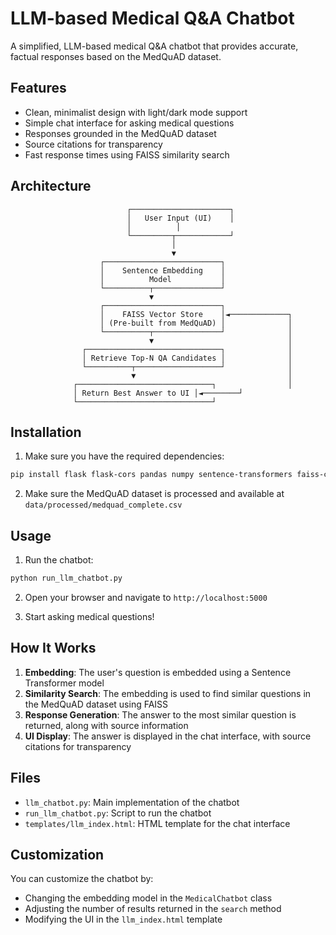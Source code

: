 # LLM-based Medical Q&A Chatbot

A simplified, LLM-based medical Q&A chatbot that provides accurate, factual responses based on the MedQuAD dataset.

## Features

- Clean, minimalist design with light/dark mode support
- Simple chat interface for asking medical questions
- Responses grounded in the MedQuAD dataset
- Source citations for transparency
- Fast response times using FAISS similarity search

## Architecture

```
                          ┌──────────────────────┐
                          │   User Input (UI)    │
                          │          │ 
                          └─────────┬────────────┘
                                    │
                                    ▼
                    ┌──────────────────────────┐
                    │    Sentence Embedding    │
                    │          Model           │
                    └──────────┬───────────────┘
                               ▼
                    ┌──────────────────────────┐
                    │    FAISS Vector Store    │◄─────────────┐
                    │ (Pre-built from MedQuAD) │              │
                    └──────────┬───────────────┘              │
                               ▼                              │
                ┌──────────────────────────────┐              │
                │ Retrieve Top-N QA Candidates │              │
                └──────────┬───────────────────┘              │
                           ▼                                  │
              ┌──────────────────────────────┐                │
              │ Return Best Answer to UI │◄────────┘ 
              └──────────────────────────────┘
```

## Installation

1. Make sure you have the required dependencies:

```bash
pip install flask flask-cors pandas numpy sentence-transformers faiss-cpu
```

2. Make sure the MedQuAD dataset is processed and available at `data/processed/medquad_complete.csv`

## Usage

1. Run the chatbot:

```bash
python run_llm_chatbot.py
```

2. Open your browser and navigate to `http://localhost:5000`

3. Start asking medical questions!

## How It Works

1. **Embedding**: The user's question is embedded using a Sentence Transformer model
2. **Similarity Search**: The embedding is used to find similar questions in the MedQuAD dataset using FAISS
3. **Response Generation**: The answer to the most similar question is returned, along with source information
4. **UI Display**: The answer is displayed in the chat interface, with source citations for transparency

## Files

- `llm_chatbot.py`: Main implementation of the chatbot
- `run_llm_chatbot.py`: Script to run the chatbot
- `templates/llm_index.html`: HTML template for the chat interface

## Customization

You can customize the chatbot by:

- Changing the embedding model in the `MedicalChatbot` class
- Adjusting the number of results returned in the `search` method
- Modifying the UI in the `llm_index.html` template
